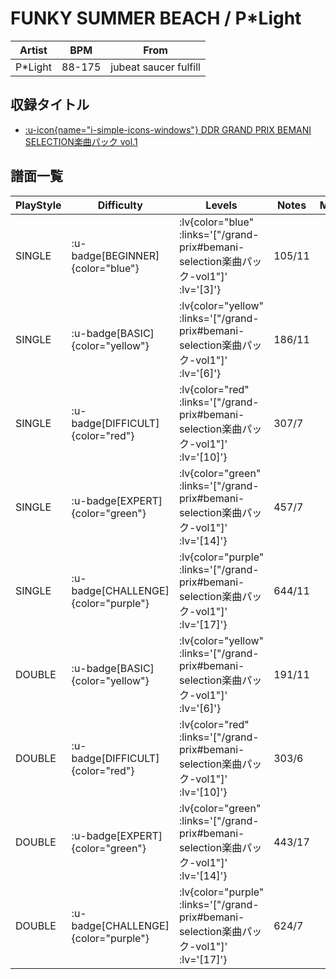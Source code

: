 # FUNKY SUMMER BEACH / P*Light

|Artist|BPM|From|
|------|---|----|
|P*Light|88-175|jubeat saucer fulfill|

## 収録タイトル

- [ :u-icon{name="i-simple-icons-windows"} DDR GRAND PRIX BEMANI SELECTION楽曲パック vol.1](/grand-prix#bemani-selection楽曲パック-vol1)

## 譜面一覧

|PlayStyle|Difficulty|Levels|Notes|Movie|
|---------|----------|------|-----|-----|
|SINGLE| :u-badge[BEGINNER]{color="blue"} | :lv{color="blue" :links='["/grand-prix#bemani-selection楽曲パック-vol1"]' :lv='[3]'} |105/11||
|SINGLE| :u-badge[BASIC]{color="yellow"} | :lv{color="yellow" :links='["/grand-prix#bemani-selection楽曲パック-vol1"]' :lv='[6]'} |186/11||
|SINGLE| :u-badge[DIFFICULT]{color="red"} | :lv{color="red" :links='["/grand-prix#bemani-selection楽曲パック-vol1"]' :lv='[10]'} |307/7||
|SINGLE| :u-badge[EXPERT]{color="green"} | :lv{color="green" :links='["/grand-prix#bemani-selection楽曲パック-vol1"]' :lv='[14]'} |457/7||
|SINGLE| :u-badge[CHALLENGE]{color="purple"} | :lv{color="purple" :links='["/grand-prix#bemani-selection楽曲パック-vol1"]' :lv='[17]'} |644/11||
|DOUBLE| :u-badge[BASIC]{color="yellow"} | :lv{color="yellow" :links='["/grand-prix#bemani-selection楽曲パック-vol1"]' :lv='[6]'} |191/11||
|DOUBLE| :u-badge[DIFFICULT]{color="red"} | :lv{color="red" :links='["/grand-prix#bemani-selection楽曲パック-vol1"]' :lv='[10]'} |303/6||
|DOUBLE| :u-badge[EXPERT]{color="green"} | :lv{color="green" :links='["/grand-prix#bemani-selection楽曲パック-vol1"]' :lv='[14]'} |443/17||
|DOUBLE| :u-badge[CHALLENGE]{color="purple"} | :lv{color="purple" :links='["/grand-prix#bemani-selection楽曲パック-vol1"]' :lv='[17]'} |624/7||
